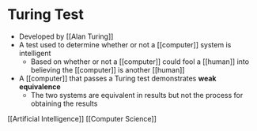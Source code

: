 # Turing Test

- Developed by [[Alan Turing]]
- A test used to determine whether or not a [[computer]] system is intelligent
  - Based on whether or not a [[computer]] could fool a [[human]] into believing the [[computer]] is another [[human]]
- A [[computer]] that passes a Turing test demonstrates **weak equivalence**
  - The two systems are equivalent in results but not the process for obtaining the results

[[Artificial Intelligence]] [[Computer Science]]

